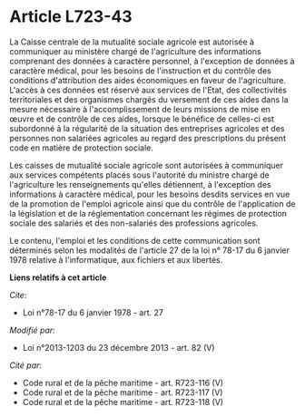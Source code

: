 # Article L723-43

La Caisse centrale de la mutualité sociale agricole est autorisée à communiquer au ministère chargé de l'agriculture des
informations comprenant des données à caractère personnel, à l'exception de données à caractère médical, pour les besoins de
l'instruction et du contrôle des conditions d'attribution des aides économiques en faveur de l'agriculture. L'accès à ces
données est réservé aux services de l'Etat, des collectivités territoriales et des organismes chargés du versement de ces
aides dans la mesure nécessaire à l'accomplissement de leurs missions de mise en œuvre et de contrôle de ces aides, lorsque
le bénéfice de celles-ci est subordonné à la régularité de la situation des entreprises agricoles et des personnes non
salariées agricoles au regard des prescriptions du présent code en matière de protection sociale. 

Les caisses de mutualité sociale agricole sont autorisées à communiquer aux services compétents placés sous l'autorité du
ministre chargé de l'agriculture les renseignements qu'elles détiennent, à l'exception des informations à caractère médical,
pour les besoins desdits services en vue de la promotion de l'emploi agricole ainsi que du contrôle de l'application de la
législation et de la réglementation concernant les régimes de protection sociale des salariés et des non-salariés des
professions agricoles. 

Le contenu, l'emploi et les conditions de cette communication sont déterminés selon les modalités de l'article 27 de la loi
n° 78-17 du 6 janvier 1978 relative à l'informatique, aux fichiers et aux libertés.

**Liens relatifs à cet article**

_Cite_:

  - Loi n°78-17 du 6 janvier 1978 - art. 27

_Modifié par_:

  - Loi n°2013-1203 du 23 décembre 2013 - art. 82 (V)

_Cité par_:

  - Code rural et de la pêche maritime - art. R723-116 (V)
  - Code rural et de la pêche maritime - art. R723-117 (V)
  - Code rural et de la pêche maritime - art. R723-118 (V)
